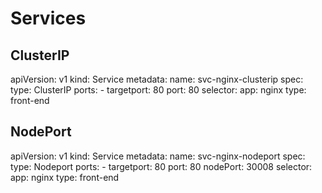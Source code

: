 # Services
## ClusterIP

apiVersion: v1
kind: Service
metadata:
  name: svc-nginx-clusterip
spec:
  type: ClusterIP
  ports:
    - targetport: 80
      port: 80
  selector:
     app: nginx
     type: front-end

## NodePort

apiVersion: v1
kind: Service
metadata:
  name: svc-nginx-nodeport
spec:
  type: Nodeport
  ports:
    - targetport: 80
      port: 80
      nodePort: 30008
  selector:
    app: nginx
    type: front-end
